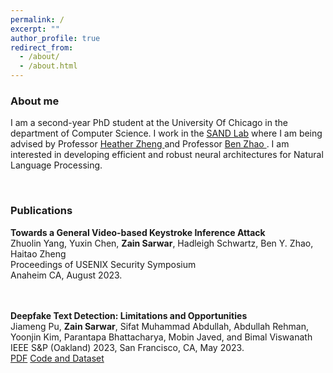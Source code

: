 ```yaml
---
permalink: /
excerpt: ""
author_profile: true
redirect_from: 
  - /about/
  - /about.html
---
```


<head>
<link rel="stylesheet" href="https://cdn.jsdelivr.net/npm/bootstrap@4.3.1/dist/css/bootstrap.min.css" integrity="sha384-ggOyR0iXCbMQv3Xipma34MD+dH/1fQ784/j6cY/iJTQUOhcWr7x9JvoRxT2MZw1T" crossorigin="anonymous">
</head>

<div>

<h3>About me</h3>

I am a second-year PhD student at the University Of Chicago in the department of Computer Science. I work in the <a href="https://sandlab.cs.uchicago.edu/">SAND Lab</a> where I am being advised by Professor <a href="http://people.cs.uchicago.edu/~htzheng/"> Heather Zheng </a> and Professor <a href="http://people.cs.uchicago.edu/~ravenben/"> Ben Zhao </a>. I am interested in developing efficient and robust neural architectures for Natural Language Processing.

</div>

<div>
<br>
<h3>Publications</h3>

<b>Towards a General Video-based Keystroke Inference Attack</b>
<br>Zhuolin Yang, Yuxin Chen, <b>Zain Sarwar</b>, Hadleigh Schwartz, Ben Y. Zhao, Haitao Zheng
<br>Proceedings of USENIX Security Symposium
<br>Anaheim CA, August 2023.

<br>
<br>
<b>Deepfake Text Detection: Limitations and Opportunities</b>
<br>Jiameng Pu, <b>Zain Sarwar</b>, Sifat Muhammad Abdullah, Abdullah Rehman, Yoonjin Kim, Parantapa Bhattacharya, Mobin Javed, and Bimal Viswanath
<br>IEEE S&P (Oakland) 2023, San Francisco, CA, May 2023.
<br>
<a href="https://arxiv.org/abs/2210.09421" class="btn-sm btn-success text-decoration-none">PDF</a>
<a href="https://github.com/jmpu/DeepfakeTextDetection" class="btn-sm btn-danger text-decoration-none">Code and Dataset</a>
</div>